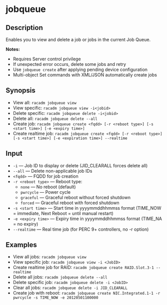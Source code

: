# jobqueue

## Description

Enables you to view and delete a job or jobs in the current Job Queue.

**Notes:**
- Requires Server control privilege
- If unexpected error occurs, delete some jobs and retry
- Use `jobqueue create` after applying pending device configuration
- Multi-object Set commands with XML/JSON automatically create jobs

## Synopsis

- View all: `racadm jobqueue view`
- View specific: `racadm jobqueue view -i<jobid>`
- Delete specific: `racadm jobqueue delete -i<jobid>`
- Delete all: `racadm jobqueue delete --all`
- Create job: `racadm jobqueue create <fqdd> [-r <reboot type>] [-s <start time>] [-e <expiry time>]`
- Create realtime job: `racadm jobqueue create <fqdd> [-r <reboot type>] [-s <start time>] [-e <expiration time>] --realtime`

## Input

- `-i` — Job ID to display or delete (JID_CLEARALL forces delete all)
- `--all` — Delete non-applicable job IDs
- `<fqdd>` — FQDD for job creation
- `-r <reboot type>` — Reboot type:
  - `none` — No reboot (default)
  - `pwrcycle` — Power cycle
  - `graceful` — Graceful reboot without forced shutdown
  - `forced` — Graceful reboot with forced shutdown
- `-s <start time>` — Start time in yyyymmddhhmmss format (TIME_NOW = immediate, Next Reboot = until manual restart)
- `-e <expiry time>` — Expiry time in yyyymmddhhmmss format (TIME_NA = no expiry)
- `--realtime` — Real time job (for PERC 9+ controllers, no -r option)

## Examples

- View all jobs: `racadm jobqueue view`
- View specific job: `racadm jobqueue view -i <JobID>`
- Create realtime job for RAID: `racadm jobqueue create RAID.Slot.3-1 --realtime`
- Delete all jobs: `racadm jobqueue delete --all`
- Delete specific job: `racadm jobqueue delete -i <JobID>`
- Clear all jobs: `racadm jobqueue delete -i JID_CLEARALL`
- Create job with reboot: `racadm jobqueue create NIC.Integrated.1-1 -r pwrcycle -s TIME_NOW -e 20120501100000`